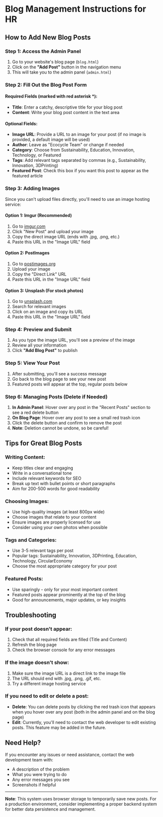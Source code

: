 # Blog Management Instructions for HR

## How to Add New Blog Posts

### Step 1: Access the Admin Panel
1. Go to your website's blog page (`blog.html`)
2. Click on the **"Add Post"** button in the navigation menu
3. This will take you to the admin panel (`admin.html`)

### Step 2: Fill Out the Blog Post Form

#### Required Fields (marked with red asterisk *):
- **Title**: Enter a catchy, descriptive title for your blog post
- **Content**: Write your blog post content in the text area

#### Optional Fields:
- **Image URL**: Provide a URL to an image for your post (if no image is provided, a default image will be used)
- **Author**: Leave as "Ecocycle Team" or change if needed
- **Category**: Choose from Sustainability, Education, Innovation, Technology, or Featured
- **Tags**: Add relevant tags separated by commas (e.g., Sustainability, Innovation, 3DPrinting)
- **Featured Post**: Check this box if you want this post to appear as the featured article

### Step 3: Adding Images

Since you can't upload files directly, you'll need to use an image hosting service:

#### Option 1: Imgur (Recommended)
1. Go to [imgur.com](https://imgur.com)
2. Click "New Post" and upload your image
3. Copy the direct image URL (ends with .jpg, .png, etc.)
4. Paste this URL in the "Image URL" field

#### Option 2: PostImages
1. Go to [postimages.org](https://postimages.org)
2. Upload your image
3. Copy the "Direct Link" URL
4. Paste this URL in the "Image URL" field

#### Option 3: Unsplash (For stock photos)
1. Go to [unsplash.com](https://unsplash.com)
2. Search for relevant images
3. Click on an image and copy its URL
4. Paste this URL in the "Image URL" field

### Step 4: Preview and Submit
1. As you type the image URL, you'll see a preview of the image
2. Review all your information
3. Click **"Add Blog Post"** to publish

### Step 5: View Your Post
1. After submitting, you'll see a success message
2. Go back to the blog page to see your new post
3. Featured posts will appear at the top, regular posts below

### Step 6: Managing Posts (Delete if Needed)
1. **In Admin Panel**: Hover over any post in the "Recent Posts" section to see a red delete button
2. **On Blog Page**: Hover over any post to see a small red trash icon
3. Click the delete button and confirm to remove the post
4. **Note**: Deletion cannot be undone, so be careful!

## Tips for Great Blog Posts

### Writing Content:
- Keep titles clear and engaging
- Write in a conversational tone
- Include relevant keywords for SEO
- Break up text with bullet points or short paragraphs
- Aim for 200-500 words for good readability

### Choosing Images:
- Use high-quality images (at least 800px wide)
- Choose images that relate to your content
- Ensure images are properly licensed for use
- Consider using your own photos when possible

### Tags and Categories:
- Use 3-5 relevant tags per post
- Popular tags: Sustainability, Innovation, 3DPrinting, Education, Technology, CircularEconomy
- Choose the most appropriate category for your post

### Featured Posts:
- Use sparingly - only for your most important content
- Featured posts appear prominently at the top of the blog
- Good for announcements, major updates, or key insights

## Troubleshooting

### If your post doesn't appear:
1. Check that all required fields are filled (Title and Content)
2. Refresh the blog page
3. Check the browser console for any error messages

### If the image doesn't show:
1. Make sure the image URL is a direct link to the image file
2. The URL should end with .jpg, .png, .gif, etc.
3. Try a different image hosting service

### If you need to edit or delete a post:
- **Delete**: You can delete posts by clicking the red trash icon that appears when you hover over any post (both in the admin panel and on the blog page)
- **Edit**: Currently, you'll need to contact the web developer to edit existing posts. This feature may be added in the future.

## Need Help?

If you encounter any issues or need assistance, contact the web development team with:
- A description of the problem
- What you were trying to do
- Any error messages you see
- Screenshots if helpful

---

**Note**: This system uses browser storage to temporarily save new posts. For a production environment, consider implementing a proper backend system for better data persistence and management.
